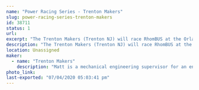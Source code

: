 ```yaml
---
name: "Power Racing Series - Trenton Makers"
slug: power-racing-series-trenton-makers
id: 38711
status: 1
url: 
excerpt: "The Trenton Makers (Trenton NJ) will race RhomBUS at the Orlando edition of the Power Racing Series"
description: "The Trenton Makers (Trenton NJ) will race RhomBUS at the Orlando edition of the Power Racing Series. RhomBUS is a 48V electric go-kart powered by a brushless DC motor"
location: Unassigned
maker:
  - name: "Trenton Makers"
    description: "Matt is a mechanical engineering supervisor for an engineering firm in Philadelphia. On the weekends he builds and races electric go karts with the power racing series."
photo_link: 
last-exported: "07/04/2020 05:03:41 pm"
---
```

